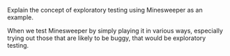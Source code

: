 <panel header="{{ icon_Q_A }} Explain the concept of exploratory testing using Minesweeper as an example.">
<question type="text">

Explain the concept of exploratory testing using Minesweeper as an example.

<div slot="answer">

When we test Minesweeper by simply playing it in various ways, especially trying out those that are likely to be buggy, that would be exploratory testing.

</div>
</question>
</panel>
